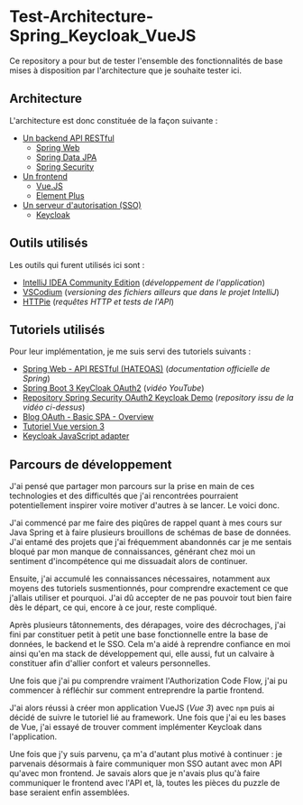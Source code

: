 # Test-Architecture-Spring_Keycloak_VueJS

Ce repository a pour but de tester l'ensemble des fonctionnalités de base mises à disposition par l'architecture que je souhaite tester ici.

## Architecture

L'architecture est donc constituée de la façon suivante :

- [Un backend API RESTful](./backend/README.md)
  - [Spring Web](https://docs.spring.io/spring-framework/reference/web/webmvc.html)
  - [Spring Data JPA](https://docs.spring.io/spring-data/jpa/reference/index.html)
  - [Spring Security](https://docs.spring.io/spring-security/reference/index.html)
- [Un frontend](./frontend/README.md)
  - [Vue.JS](https://vuejs.org/)
  - [Element Plus](https://element-plus.org)
- [Un serveur d'autorisation (SSO)](./authorization-server/README.md)
  - [Keycloak](https://www.keycloak.org/)

## Outils utilisés

Les outils qui furent utilisés ici sont :

- [IntelliJ IDEA Community Edition](https://www.jetbrains.com/idea/) (_développement de l'application_)
- [VSCodium](https://vscodium.com/) (_versioning des fichiers ailleurs que dans le projet IntelliJ_)
- [HTTPie](https://httpie.io/) (_requêtes HTTP et tests de l'API_)

## Tutoriels utilisés

Pour leur implémentation, je me suis servi des tutoriels suivants :

- [Spring Web - API RESTful (HATEOAS)](https://spring.io/guides/tutorials/rest) (_documentation officielle de Spring_)
- [Spring Boot 3 KeyCloak OAuth2](https://www.youtube.com/watch?v=_0oXZKr97ro&list=PLSVW22jAG8pAXU0th247M7xPCekzeNdrH&index=10) (_vidéo YouTube_)
- [Repository Spring Security OAuth2 Keycloak Demo](https://github.com/SaiUpadhyayula/spring-security-oauth2-keycloak-demo) (_repository issu de la vidéo ci-dessus_)
- [Blog OAuth - Basic SPA - Overview](https://github.com/gary-archer/oauth.blog/blob/master/public/posts/basicspa-overview.mdx)
- [Tutoriel Vue version 3](https://vuejs.org/tutorial/#step-1)
- [Keycloak JavaScript adapter](https://www.keycloak.org/securing-apps/javascript-adapter)

## Parcours de développement

J'ai pensé que partager mon parcours sur la prise en main de ces technologies
et des difficultés que j'ai rencontrées pourraient potentiellement inspirer voire motiver d'autres à se lancer.
Le voici donc.

J'ai commencé par me faire des piqûres de rappel quant à mes cours sur Java Spring et à faire
plusieurs brouillons de schémas de base de données. J'ai entamé des projets que j'ai fréquemment abandonnés
car je me sentais bloqué par mon manque de connaissances, générant chez moi un sentiment d'incompétence
qui me dissuadait alors de continuer.

Ensuite, j'ai accumulé les connaissances nécessaires, notamment aux moyens des tutoriels susmentionnés,
pour comprendre exactement ce que j'allais utiliser et pourquoi. J'ai dû accepter
de ne pas pouvoir tout bien faire dès le départ, ce qui, encore à ce jour, reste compliqué.

Après plusieurs tâtonnements, des dérapages, voire des décrochages, j'ai fini par constituer petit à petit
une base fonctionnelle entre la base de données, le backend et le SSO. Cela m'a aidé à reprendre confiance en moi
ainsi qu'en ma stack de développement qui, elle aussi, fut un calvaire à constituer
afin d'allier confort et valeurs personnelles.

Une fois que j'ai pu comprendre vraiment l'Authorization Code Flow, j'ai pu commencer à réfléchir sur
comment entreprendre la partie frontend.

J'ai alors réussi à créer mon application VueJS (_Vue 3_) avec `npm` puis ai décidé de suivre le tutoriel lié
au framework. Une fois que j'ai eu les bases de Vue, j'ai essayé de trouver comment implémenter Keycloak dans l'application.

Une fois que j'y suis parvenu, ça m'a d'autant plus motivé à continuer : je parvenais désormais à faire communiquer mon SSO
autant avec mon API qu'avec mon frontend. Je savais alors que je n'avais plus qu'à faire communiquer le frontend avec l'API
et, là, toutes les pièces du puzzle de base seraient enfin assemblées.
